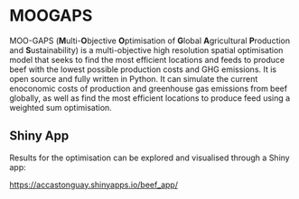 # MOOGAPS

MOO-GAPS (**M**ulti-**O**bjective **O**ptimisation of **G**lobal **A**gricultural **P**roduction and **S**ustainability) is a multi-objective high resolution spatial optimisation model that seeks to find the most efficient locations and feeds to produce beef with the lowest possible production costs and GHG emissions.
It is open source and fully written in Python. It can simulate the current enoconomic costs of production and greenhouse gas emissions from beef globally, as well as find the most efficient locations to produce feed using a weighted sum optimisation.

## Shiny App
Results for the optimisation can be explored and visualised through a Shiny app:

https://accastonguay.shinyapps.io/beef_app/
